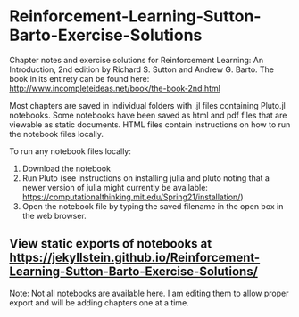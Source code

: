 # Reinforcement-Learning-Sutton-Barto-Exercise-Solutions
Chapter notes and exercise solutions for Reinforcement Learning: An Introduction, 2nd edition
by Richard S. Sutton and Andrew G. Barto.  The book in its entirety can be found here: http://www.incompleteideas.net/book/the-book-2nd.html

Most chapters are saved in individual folders with .jl files containing Pluto.jl notebooks.  Some notebooks have been saved as html and pdf files that are viewable as static documents.  HTML files contain instructions on how to run the notebook files locally.

To run any notebook files locally:

1. Download the notebook
2. Run Pluto (see instructions on installing julia and pluto noting that a newer version of julia might currently be available: https://computationalthinking.mit.edu/Spring21/installation/)
3. Open the notebook file by typing the saved filename in the open box in the web browser.

## View static exports of notebooks at https://jekyllstein.github.io/Reinforcement-Learning-Sutton-Barto-Exercise-Solutions/
Note: Not all notebooks are available here.  I am editing them to allow proper export and will be adding chapters one at a time.
